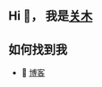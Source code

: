 ## Hi 👋， 我是[关木](https://x.com/ZeroZ_JQ)


## 如何找到我

- 📝 [博客](https://zerozzz.win/)
<!--
**ZeroZ-lab/ZeroZ-lab** is a ✨ _special_ ✨ repository because its `README.md` (this file) appears on your GitHub profile.

Here are some ideas to get you started:

- 🔭 I’m currently working on ...
- 🌱 I’m currently learning ...
- 👯 I’m looking to collaborate on ...
- 🤔 I’m looking for help with ...
- 💬 Ask me about ...
- 📫 How to reach me: ...
- 😄 Pronouns: ...
- ⚡ Fun fact: ...
-->
